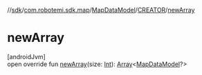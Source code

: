 //[sdk](../../../../index.md)/[com.robotemi.sdk.map](../../index.md)/[MapDataModel](../index.md)/[CREATOR](index.md)/[newArray](new-array.md)

# newArray

[androidJvm]\
open override fun [newArray](new-array.md)(size: [Int](https://kotlinlang.org/api/latest/jvm/stdlib/kotlin/-int/index.html)): [Array](https://kotlinlang.org/api/latest/jvm/stdlib/kotlin/-array/index.html)&lt;[MapDataModel](../index.md)?&gt;
